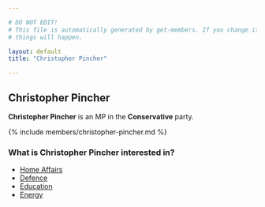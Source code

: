 ```yaml
---

# DO NOT EDIT!
# This file is automatically generated by get-members. If you change it, bad
# things will happen.

layout: default
title: "Christopher Pincher"

---
```


## Christopher Pincher

**Christopher Pincher** is an MP in the **Conservative** party.

{% include members/christopher-pincher.md %}

### What is Christopher Pincher interested in?


* [Home Affairs](/interests/home-affairs.html)
* [Defence](/interests/defence.html)
* [Education](/interests/education.html)
* [Energy](/interests/energy.html)
